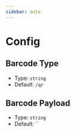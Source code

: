 ```yaml
---
sidebar: auto
---
```


# Config

## Barcode Type

- Type: `string`
- Default: `/qr`

## Barcode Payload

- Type: `string`
- Default: ``
